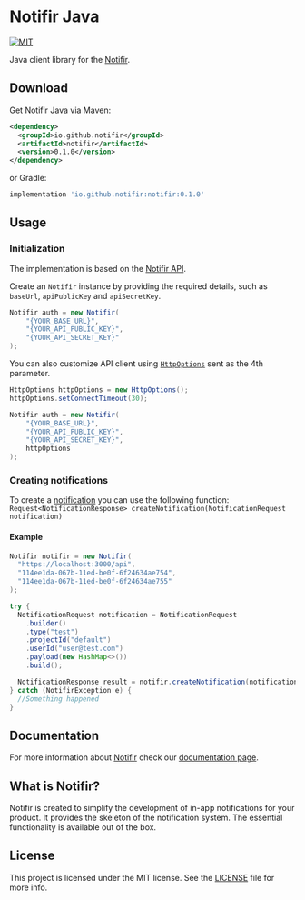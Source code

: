 # Notifir Java

[![MIT][mit-badge]][mit-url]

Java client library for the [Notifir](https://notifir.github.io/docs/).

## Download

Get Notifir Java via Maven:

```xml
<dependency>
  <groupId>io.github.notifir</groupId>
  <artifactId>notifir</artifactId>
  <version>0.1.0</version>
</dependency>
```

or Gradle:

```gradle
implementation 'io.github.notifir:notifir:0.1.0'
```

## Usage

### Initialization

The implementation is based on the [Notifir API](https://notifir.github.io/docs/).

Create an `Notifir` instance by providing the required details, such as `baseUrl`, `apiPublicKey` and `apiSecretKey`.

```java
Notifir auth = new Notifir(
    "{YOUR_BASE_URL}", 
    "{YOUR_API_PUBLIC_KEY}", 
    "{YOUR_API_SECRET_KEY}"
);
```

You can also customize API client using [`HttpOptions`](https://github.com/notifir/notifir-java/blob/main/src/main/java/notifir/http/HttpOptions.java) 
sent as the 4th parameter.

```java
HttpOptions httpOptions = new HttpOptions();
httpOptions.setConnectTimeout(30);

Notifir auth = new Notifir(
    "{YOUR_BASE_URL}", 
    "{YOUR_API_PUBLIC_KEY}", 
    "{YOUR_API_SECRET_KEY}",
    httpOptions
);
```

### Creating notifications

To create a [notification](https://notifir.github.io/docs/integration/api/data-model) you can use the following function:
`Request<NotificationResponse> createNotification(NotificationRequest notification)`

#### Example

```java
Notifir notifir = new Notifir(
  "https://localhost:3000/api", 
  "114ee1da-067b-11ed-be0f-6f24634ae754", 
  "114ee1da-067b-11ed-be0f-6f24634ae755"
);

try {
  NotificationRequest notification = NotificationRequest
    .builder()
    .type("test")
    .projectId("default")
    .userId("user@test.com")
    .payload(new HashMap<>())
    .build();

  NotificationResponse result = notifir.createNotification(notification).execute();
} catch (NotifirException e) {
  //Something happened
}
```

## Documentation

For more information about [Notifir](https://github.com/notifir) check our [documentation page](https://notifir.github.io/docs/).

## What is Notifir?

Notifir is created to simplify the development of in-app notifications for your product. It provides the skeleton of the notification 
system. The essential functionality is available out of the box.

## License

This project is licensed under the MIT license. See the [LICENSE](LICENSE) file for more info.


<!-- Vars -->

[mit-badge]: http://img.shields.io/:license-mit-blue.svg?style=flat
[mit-url]: https://raw.githubusercontent.com/notifir/notifir-java/main/LICENSE


